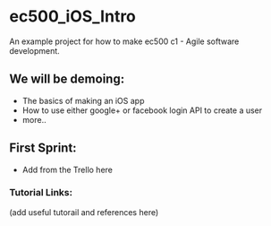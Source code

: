 # ec500_iOS_Intro
An example project for how to make ec500 c1 - Agile software development.  

## We will be demoing:
* The basics of making an iOS app
* How to use either google+ or facebook login API to create a user 
* more..

## First Sprint:
* Add from the Trello here

### Tutorial Links:
(add useful tutorail and references here)
